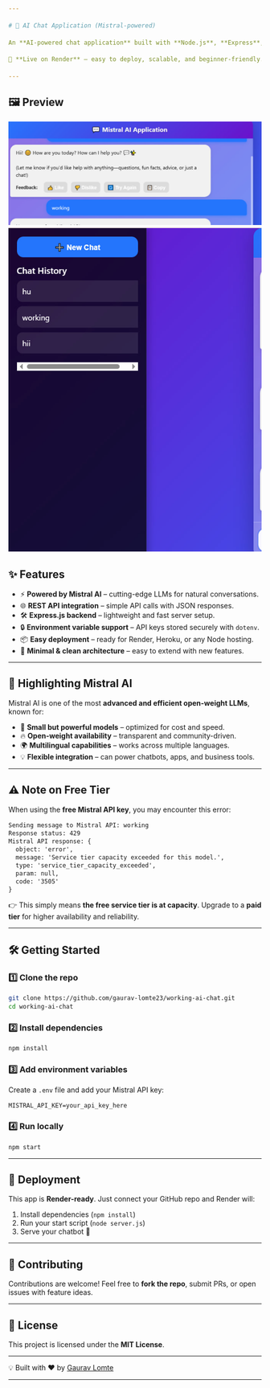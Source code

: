 ```yaml
---

# 🧠 AI Chat Application (Mistral-powered)

An **AI-powered chat application** built with **Node.js**, **Express**, and **Mistral AI API**, designed to deliver intelligent real-time responses in a simple, lightweight interface.

🚀 **Live on Render** – easy to deploy, scalable, and beginner-friendly.

---
```


## 🖼️ Preview
![App Screenshot](./mistral-ai-1.jpg)
![App Screenshot](./mistral-ai-2.jpg)




## ✨ Features

* ⚡ **Powered by Mistral AI** – cutting-edge LLMs for natural conversations.
* 🌐 **REST API integration** – simple API calls with JSON responses.
* 🛠️ **Express.js backend** – lightweight and fast server setup.
* 🔒 **Environment variable support** – API keys stored securely with `dotenv`.
* 📦 **Easy deployment** – ready for Render, Heroku, or any Node hosting.
* 🎨 **Minimal & clean architecture** – easy to extend with new features.

---

## 🌟 Highlighting Mistral AI

Mistral AI is one of the most **advanced and efficient open-weight LLMs**, known for:

* 🧩 **Small but powerful models** – optimized for cost and speed.
* 🔥 **Open-weight availability** – transparent and community-driven.
* 🌍 **Multilingual capabilities** – works across multiple languages.
* 💡 **Flexible integration** – can power chatbots, apps, and business tools.

---

## ⚠️ Note on Free Tier

When using the **free Mistral API key**, you may encounter this error:

```
Sending message to Mistral API: working
Response status: 429
Mistral API response: {
  object: 'error',
  message: 'Service tier capacity exceeded for this model.',
  type: 'service_tier_capacity_exceeded',
  param: null,
  code: '3505'
}
```

👉 This simply means **the free service tier is at capacity**.
Upgrade to a **paid tier** for higher availability and reliability.

---

## 🛠️ Getting Started

### 1️⃣ Clone the repo

```bash
git clone https://github.com/gaurav-lomte23/working-ai-chat.git
cd working-ai-chat
```

### 2️⃣ Install dependencies

```bash
npm install
```

### 3️⃣ Add environment variables

Create a `.env` file and add your Mistral API key:

```env
MISTRAL_API_KEY=your_api_key_here
```

### 4️⃣ Run locally

```bash
npm start
```

---

## 🚀 Deployment

This app is **Render-ready**. Just connect your GitHub repo and Render will:

1. Install dependencies (`npm install`)
2. Run your start script (`node server.js`)
3. Serve your chatbot 🎉

---

## 🤝 Contributing

Contributions are welcome!
Feel free to **fork the repo**, submit PRs, or open issues with feature ideas.

---

## 📜 License

This project is licensed under the **MIT License**.

---

💡 Built with ❤️ by [Gaurav Lomte](https://github.com/gaurav-lomte23)

---




